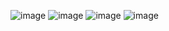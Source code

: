 ![image](https://user-images.githubusercontent.com/26146661/111633683-2643fc80-87cc-11eb-8881-52cccc726093.png)
![image](https://user-images.githubusercontent.com/26146661/111633788-41167100-87cc-11eb-9e63-b9362c83d3bf.png)
![image](https://user-images.githubusercontent.com/26146661/111633879-568b9b00-87cc-11eb-8cc7-483f5bf1cca8.png)
![image](https://user-images.githubusercontent.com/26146661/111634141-9bafcd00-87cc-11eb-934a-0ed8b7881dc6.png)

